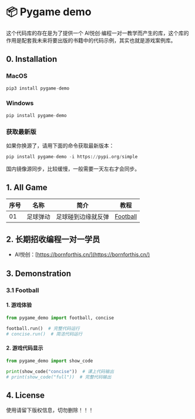 📦 Pygame demo
=======================

这个代码库的存在是为了提供一个 AI悦创·编程一对一教学而产生的库，这个库的作用是配套我未来将要出版的书籍中的代码示例，其实也就是游戏案例库。

## 0. Installation

### MacOS

```python
pip3 install pygame-demo
```

### Windows

```python
pip install pygame-demo
```

### 获取最新版

如果你换源了，请用下面的命令获取最新版本：

```python
pip install pygame-demo -i https://pypi.org/simple
```

国内镜像源同步，比较缓慢，一般需要一天左右才会同步。



## 1. All Game

| 序号 | 名称     | 简介               | 教程                     |
| ---- | -------- | ------------------ | ------------------------ |
| 01   | 足球弹动 | 足球碰到边缘就反弹 | [Football](#31-football) |

## 2. 长期招收编程一对一学员

- AI悦创：[https://bornforthis.cn/](https://bornforthis.cn/)

## 3. Demonstration

### 3.1 Football

#### 1. 游戏体验

```python
from pygame_demo import football, concise

football.run()  # 完整代码运行
# concise.run()  # 简洁代码运行
```

#### 2. 游戏代码显示

```python
from pygame_demo import show_code

print(show_code("concise"))  # 课上代码输出
# print(show_code("full"))  # 完整代码输出
```

## 4. License

使用请留下版权信息，切勿删除！！！

